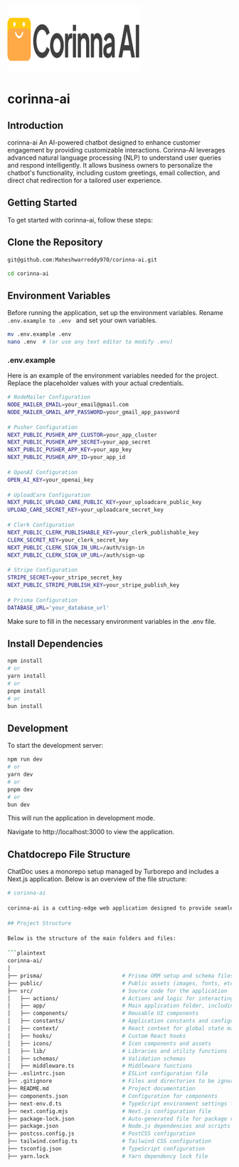 <img src="/public/images/logo.png" alt="logo" width="300" height="150">

# corinna-ai

## Introduction

corinna-ai
An AI-powered chatbot designed to enhance customer engagement by providing customizable interactions. Corinna-AI leverages advanced natural language processing (NLP) to understand user queries and respond intelligently. It allows business owners to personalize the chatbot's functionality, including custom greetings, email collection, and direct chat redirection for a tailored user experience.

## Getting Started

To get started with corinna-ai, follow these steps:

## Clone the Repository

```bash
git@github.com:Maheshwarreddy970/corinna-ai.git
```

```bash
cd corinna-ai
```

## Environment Variables

Before running the application, set up the environment variables. Rename `.env.example to .env ` and set your own variables.

```bash
mv .env.example .env
nano .env  # (or use any text editor to modify .env)
```

### .env.example

Here is an example of the environment variables needed for the project. Replace the placeholder values with your actual credentials.

```bash
# NodeMailer Configuration
NODE_MAILER_EMAIL=your_email@gmail.com
NODE_MAILER_GMAIL_APP_PASSWORD=your_gmail_app_password

# Pusher Configuration
NEXT_PUBLIC_PUSHER_APP_CLUSTOR=your_app_cluster
NEXT_PUBLIC_PUSHER_APP_SECRET=your_app_secret
NEXT_PUBLIC_PUSHER_APP_KEY=your_app_key
NEXT_PUBLIC_PUSHER_APP_ID=your_app_id

# OpenAI Configuration
OPEN_AI_KEY=your_openai_key

# UploadCare Configuration
NEXT_PUBLIC_UPLOAD_CARE_PUBLIC_KEY=your_uploadcare_public_key
UPLOAD_CARE_SECRET_KEY=your_uploadcare_secret_key

# Clerk Configuration
NEXT_PUBLIC_CLERK_PUBLISHABLE_KEY=your_clerk_publishable_key
CLERK_SECRET_KEY=your_clerk_secret_key
NEXT_PUBLIC_CLERK_SIGN_IN_URL=/auth/sign-in
NEXT_PUBLIC_CLERK_SIGN_UP_URL=/auth/sign-up

# Stripe Configuration
STRIPE_SECRET=your_stripe_secret_key
NEXT_PUBLIC_STRIPE_PUBLISH_KEY=your_stripe_publish_key

# Prisma Configuration
DATABASE_URL='your_database_url'


```

Make sure to fill in the necessary environment variables in the .env file.

## Install Dependencies

```bash
npm install
# or
yarn install
# or
pnpm install
# or
bun install
```

## Development

To start the development server:

```bash
npm run dev
# or
yarn dev
# or
pnpm dev
# or
bun dev
```

This will run the application in development mode.

Navigate to http://localhost:3000 to view the application.

## Chatdocrepo File Structure

ChatDoc uses a monorepo setup managed by Turborepo and includes a Next.js application. Below is an overview of the file structure:

````bash
# corinna-ai

corinna-ai is a cutting-edge web application designed to provide seamless user experiences with robust backend support. This repository houses the core of corinna-ai, including its frontend, backend, and associated configurations.

## Project Structure

Below is the structure of the main folders and files:

```plaintext
corinna-ai/
│
├── prisma/                         # Prisma ORM setup and schema files
├── public/                         # Public assets (images, fonts, etc.)
├── src/                            # Source code for the application
│   ├── actions/                    # Actions and logic for interacting with services
│   ├── app/                        # Main application folder, including pages and routes
│   ├── components/                 # Reusable UI components
│   ├── constants/                  # Application constants and configurations
│   ├── context/                    # React context for global state management
│   ├── hooks/                      # Custom React hooks
│   ├── icons/                      # Icon components and assets
│   ├── lib/                        # Libraries and utility functions
│   ├── schemas/                    # Validation schemas
│   ├── middleware.ts               # Middleware functions
├── .eslintrc.json                  # ESLint configuration file
├── .gitignore                      # Files and directories to be ignored by Git
├── README.md                       # Project documentation
├── components.json                 # Configuration for components
├── next-env.d.ts                   # TypeScript environment settings for Next.js
├── next.config.mjs                 # Next.js configuration file
├── package-lock.json               # Auto-generated file for package version locking
├── package.json                    # Node.js dependencies and scripts
├── postcss.config.js               # PostCSS configuration
├── tailwind.config.ts              # Tailwind CSS configuration
├── tsconfig.json                   # TypeScript configuration
├── yarn.lock                       # Yarn dependency lock file

````
